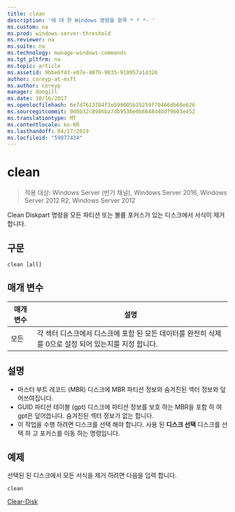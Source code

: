 ```yaml
---
title: clean
description: '에 대 한 Windows 명령을 항목 * * *- '
ms.custom: na
ms.prod: windows-server-threshold
ms.reviewer: na
ms.suite: na
ms.technology: manage-windows-commands
ms.tgt_pltfrm: na
ms.topic: article
ms.assetid: 9bbe6fd3-e07e-487b-9035-910957a1d326
author: coreyp-at-msft
ms.author: coreyp
manager: dongill
ms.date: 10/16/2017
ms.openlocfilehash: 6e7d7613784f3e599005b25259f70466db60e626
ms.sourcegitcommit: 0d0b32c8986ba7db9536e0b8648d4ddf9b03e452
ms.translationtype: MT
ms.contentlocale: ko-KR
ms.lasthandoff: 04/17/2019
ms.locfileid: "59877434"
---
```

# <a name="clean"></a>clean

>적용 대상: Windows Server (반기 채널), Windows Server 2016, Windows Server 2012 R2, Windows Server 2012

Clean Diskpart 명령을 모든 파티션 또는 볼륨 포커스가 있는 디스크에서 서식이 제거 합니다.
## <a name="syntax"></a>구문
```
clean [all]
```
## <a name="parameters"></a>매개 변수
|매개 변수|설명|
|-------|--------|
|모든|각 섹터 디스크에서 디스크에 포함 된 모든 데이터를 완전히 삭제를 0으로 설정 되어 있는지를 지정 합니다.|
## <a name="remarks"></a>설명
-   마스터 부트 레코드 (MBR) 디스크에 MBR 파티션 정보와 숨겨진된 섹터 정보와 덮어쓰여집니다.
-   GUID 파티션 테이블 (gpt) 디스크에 파티션 정보를 보호 하는 MBR을 포함 하 여 gpt은 덮어씁니다. 숨겨진된 섹터 정보가 없는 합니다.
-   이 작업을 수행 하려면 디스크를 선택 해야 합니다. 사용 된 **디스크 선택** 디스크를 선택 하 고 포커스를 이동 하는 명령입니다.
## <a name="BKMK_examples"></a>예제
선택된 된 디스크에서 모든 서식을 제거 하려면 다음을 입력 합니다.
```
clean
```

[Clear-Disk](https://technet.microsoft.com/library/hh848661.aspx)
